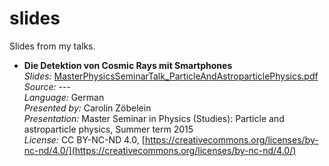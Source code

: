 # slides

Slides from my talks.

* **Die Detektion von Cosmic Rays mit Smartphones**  
*Slides:* [MasterPhysicsSeminarTalk_ParticleAndAstroparticlePhysics.pdf](https://github.com/Samdney/slides/blob/master/MasterPhysicsSeminarTalk_ParticleAndAstroparticlePhysics.pdf)  
*Source:* ---  
*Language:* German  
*Presented by:* Carolin Zöbelein  
*Presentation:* Master Seminar in Physics (Studies): Particle and astroparticle physics, Summer term 2015  
*License:* CC BY-NC-ND 4.0,  [https://creativecommons.org/licenses/by-nc-nd/4.0/](https://creativecommons.org/licenses/by-nc-nd/4.0/)
